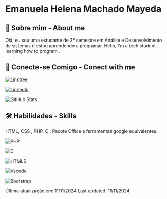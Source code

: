 # Emanuela Helena Machado Mayeda

## 🚀 Sobre mim  - About me
Olá, eu sou uma estudante de 2° semestre em Análise e Desenvolvimento de sistemas e estou aprendendo a programar.
Hello, I'm a tech student learning how to program .

## 📎 Conecte-se Comigo - Conect with me
[![Linktree](https://img.shields.io/badge/linktree-deeppink?style=for-the-badge&logo=linktree&logoColor=white)](https://linktr.ee/soueu01games)

[![LinkedIn](https://img.shields.io/badge/LinkedIn-deeppink?style=for-the-badge&logo=linkedin&logoColor=white)](https://www.linkedin.com/in/emanuela-helena-machado-mayeda-6ba8a82b3/)





![GitHub Stats](https://github-readme-stats.vercel.app/api?username=soueu01games&theme=transparent&bg_color=FF1493&border_color=7FFF00&show_icons=true&icon_color=7FFF00&title_color=FFC0CB&text_color=FF69B4)


## 🛠 Habilidades  - Skills
HTML, CSS , PHP, C , Pacote Office e ferramentas google equivalentes.

![PHP](https://img.shields.io/badge/PHP-777BB4?style=for-the-badge&logo=php&logoColor=white)

![C](https://img.shields.io/badge/C-00599C?style=for-the-badge&logo=c&logoColor=white)

![HTML5](https://img.shields.io/badge/HTML5-E34F26?style=for-the-badge&logo=html5&logoColor=white)

![Vscode](https://img.shields.io/badge/Vscode-007ACC?style=for-the-badge&logo=visual-studio-code&logoColor=white)

![Bootstrap](https://img.shields.io/badge/-boostrap-0D1117?style=for-the-badge&logo=bootstrap&labelColor=0D1117)

Última atualização em: 11/11/2024
Last updated: 11/11/2024 
